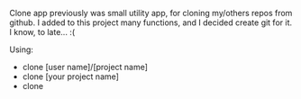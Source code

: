 Clone app previously was small utility app, for cloning my/others repos from github.
I added to this project many functions, and I decided create git for it. I know, to late... :(

Using:
* clone [user name]/[project name]
* clone [your project name]
* clone
